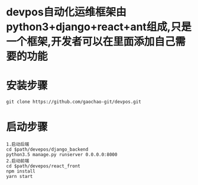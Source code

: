 # devpos自动化运维框架由python3+django+react+ant组成,只是一个框架,开发者可以在里面添加自己需要的功能

# 安装步骤
```shell
git clone https://github.com/gaochao-git/devpos.git
```
# 启动步骤
```
1.启动后端
cd $path/devepos/django_backend
python3.5 manage.py runserver 0.0.0.0:8000
2.启动前端
cd $path/devepos/react_front
npm install 
yarn start
```

